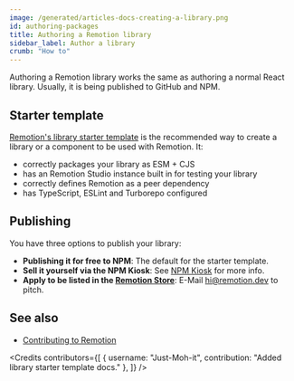 ```yaml
---
image: /generated/articles-docs-creating-a-library.png
id: authoring-packages
title: Authoring a Remotion library
sidebar_label: Author a library
crumb: "How to"
---
```


Authoring a Remotion library works the same as authoring a normal React library. Usually, it is being published to GitHub and NPM.

## Starter template

[Remotion's library starter template](https://github.com/remotion-dev/library-starter/) is the recommended way to create a library or a component to be used with Remotion. It:

- correctly packages your library as ESM + CJS
- has an Remotion Studio instance built in for testing your library
- correctly defines Remotion as a peer dependency
- has TypeScript, ESLint and Turborepo configured

## Publishing

You have three options to publish your library:

- **Publishing it for free to NPM**: The default for the starter template.
- **Sell it yourself via the NPM Kiosk**: See [NPM Kiosk](https://remotion.pro/npm-kiosk) for more info.
- **Apply to be listed in the [Remotion Store](https://www.remotion.pro/store)**: E-Mail [hi@remotion.dev](mailto:hi@remotion.dev) to pitch.

## See also

- [Contributing to Remotion](/docs/contributing)

<Credits contributors={[
{
username: "Just-Moh-it",
contribution: "Added library starter template docs."
},
]} />
